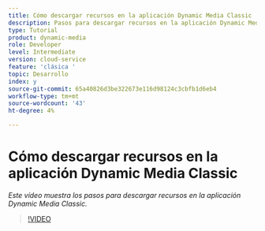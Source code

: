 ```yaml
---
title: Cómo descargar recursos en la aplicación Dynamic Media Classic
description: Pasos para descargar recursos en la aplicación Dynamic Media Classic
type: Tutorial
product: dynamic-media
role: Developer
level: Intermediate
version: cloud-service
feature: 'clásica '
topic: Desarrollo
index: y
source-git-commit: 65a40826d3be322673e116d98124c3cbfb1d6eb4
workflow-type: tm+mt
source-wordcount: '43'
ht-degree: 4%

---
```



# Cómo descargar recursos en la aplicación Dynamic Media Classic

*Este vídeo muestra los pasos para descargar recursos en la aplicación Dynamic Media Classic.*

>[!VIDEO](https://video.tv.adobe.com/v/335458?quality=9&learn=on)
